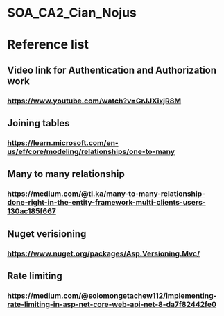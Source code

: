 # SOA_CA2_Cian_Nojus

# Reference list

## Video link for Authentication and Authorization work 
### https://www.youtube.com/watch?v=GrJJXixjR8M

## Joining tables
### https://learn.microsoft.com/en-us/ef/core/modeling/relationships/one-to-many

## Many to many relationship
### https://medium.com/@ti.ka/many-to-many-relationship-done-right-in-the-entity-framework-multi-clients-users-130ac185f667

## Nuget verisioning
### https://www.nuget.org/packages/Asp.Versioning.Mvc/

## Rate limiting
### https://medium.com/@solomongetachew112/implementing-rate-limiting-in-asp-net-core-web-api-net-8-da7f82442fe0